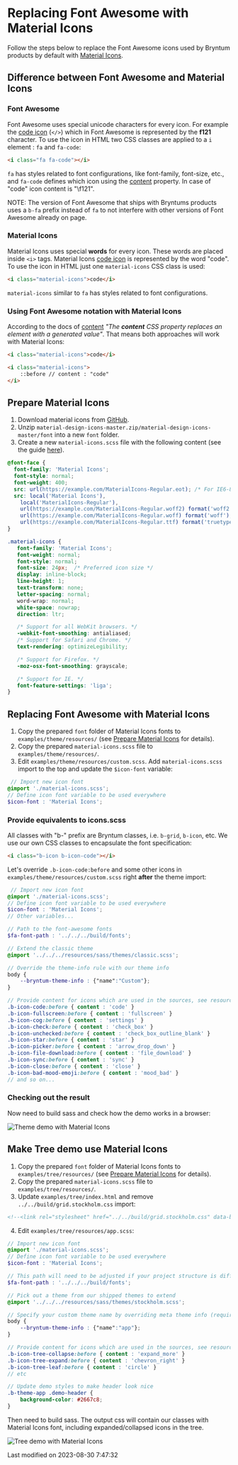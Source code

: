 # Replacing Font Awesome with Material Icons
Follow the steps below to replace the Font Awesome icons used by Bryntum products by default with
[Material Icons](https://fonts.google.com/icons?selected=Material+Icons).

## Difference between Font Awesome and Material Icons

### Font Awesome
Font Awesome uses special unicode characters for every icon. For example the [code icon](https://fontawesome.com/icons/code?style=solid) (```</>```)
which in Font Awesome  is represented by the **f121** character. To use the icon in HTML two CSS classes are applied to a `i` element : `fa` and `fa-code`:

```html
<i class="fa fa-code"></i>
```

`fa` has styles related to font configurations, like font-family, font-size, etc., and `fa-code` defines which icon using the
[content](https://developer.mozilla.org/en-US/docs/Web/CSS/content) property. In case of "code" icon content is "\f121".

NOTE: The version of Font Awesome that ships with Bryntums products uses a `b-fa` prefix instead of `fa` to not interfere with other versions of Font Awesome already on page.

### Material Icons
Material Icons uses special **words** for every icon. These words are placed inside `<i>` tags. Material Icons
[code icon](https://material.io/resources/icons/?search=code&icon=code&style=baseline) is represented by the word "code".
To use the icon in HTML just one `material-icons` CSS class is used:

```html
<i class="material-icons">code</i>
```

`material-icons` similar to `fa` has styles related to font configurations.

### Using Font Awesome notation with Material Icons

According to the docs of [content](https://developer.mozilla.org/en-US/docs/Web/CSS/content)
*"The **content** CSS property replaces an element with a generated value"*. That means both approaches will work with Material Icons:

```html
<i class="material-icons">code</i>

<i class="material-icons">
    ::before // content : "code"
</i>
```

## Prepare Material Icons

1. Download material icons from [GitHub](https://github.com/google/material-design-icons).
2. Unzip `material-design-icons-master.zip/material-design-icons-master/font` into a new `font` folder.
3. Create a new `material-icons.scss` file with the following content (see the guide [here](https://google.github.io/material-design-icons/#icon-images-for-the-web)).

```scss
@font-face {
  font-family: 'Material Icons';
  font-style: normal;
  font-weight: 400;
  src: url(https://example.com/MaterialIcons-Regular.eot); /* For IE6-8 */
  src: local('Material Icons'),
    local('MaterialIcons-Regular'),
    url(https://example.com/MaterialIcons-Regular.woff2) format('woff2'),
    url(https://example.com/MaterialIcons-Regular.woff) format('woff'),
    url(https://example.com/MaterialIcons-Regular.ttf) format('truetype');
}

.material-icons {
   font-family: 'Material Icons';
   font-weight: normal;
   font-style: normal;
   font-size: 24px;  /* Preferred icon size */
   display: inline-block;
   line-height: 1;
   text-transform: none;
   letter-spacing: normal;
   word-wrap: normal;
   white-space: nowrap;
   direction: ltr;

   /* Support for all WebKit browsers. */
   -webkit-font-smoothing: antialiased;
   /* Support for Safari and Chrome. */
   text-rendering: optimizeLegibility;

   /* Support for Firefox. */
   -moz-osx-font-smoothing: grayscale;

   /* Support for IE. */
   font-feature-settings: 'liga';
}
```

## Replacing Font Awesome with Material Icons

1. Copy the prepared `font` folder of Material Icons fonts to `examples/theme/resources/` (see [Prepare Material Icons](#Grid/guides/customization/iconfont.md#prepare-material-icons) for details).
2. Copy the prepared `material-icons.scss` file to `examples/theme/resources/`.
3. Edit `examples/theme/resources/custom.scss`. Add `material-icons.scss` import to the top and update the `$icon-font` variable:

```scss
 // Import new icon font
@import './material-icons.scss';
// Define icon font variable to be used everywhere
$icon-font : 'Material Icons';
```

### Provide equivalents to icons.scss

All classes with "b-" prefix are Bryntum classes, i.e. `b-grid`, `b-icon`, etc. We use our own CSS classes to encapsulate the font specification:

```html
<i class="b-icon b-icon-code"></i>
```

Let's override `.b-icon-code:before` and some other icons in `examples/theme/resources/custom.scss` right **after** the theme import:

```scss
 // Import new icon font
@import './material-icons.scss';
// Define icon font variable to be used everywhere
$icon-font : 'Material Icons';
// Other variables...

// Path to the font-awesome fonts
$fa-font-path : '../../../build/fonts';

// Extend the classic theme
@import '../../../resources/sass/themes/classic.scss';

// Override the theme-info rule with our theme info
body {
    --bryntum-theme-info : {"name":"Custom"};
}

// Provide content for icons which are used in the sources, see resources/core-sass/icons.scss
.b-icon-code:before { content : 'code' }
.b-icon-fullscreen:before { content : 'fullscreen' }
.b-icon-cog:before { content : 'settings' }
.b-icon-check:before { content : 'check_box' }
.b-icon-unchecked:before { content : 'check_box_outline_blank' }
.b-icon-star:before { content : 'star' }
.b-icon-picker:before { content : 'arrow_drop_down' }
.b-icon-file-download:before { content : 'file_download' }
.b-icon-sync:before { content : 'sync' }
.b-icon-close:before { content : 'close' }
.b-icon-bad-mood-emoji:before { content : 'mood_bad' }
// and so on...
```

### Checking out the result

Now need to build sass and check how the demo works in a browser:

<img src="Grid/theme-demo-with-material-icons.png" style="max-width : 512px" alt="Theme demo with Material Icons">

## Make Tree demo use Material Icons

1. Copy the prepared `font` folder of Material Icons fonts to `examples/tree/resources/` (see [Prepare Material Icons](#Grid/guides/customization/iconfont.md#prepare-material-icons) for details).
2. Copy the prepared `material-icons.scss` file to `examples/tree/resources/`.
3. Update `examples/tree/index.html` and remove `../../build/grid.stockholm.css` import:

```html
<!--<link rel="stylesheet" href="../../build/grid.stockholm.css" data-bryntum-theme>-->
```

4. Edit `examples/tree/resources/app.scss`:

```scss
// Import new icon font
@import './material-icons.scss';
// Define icon font variable to be used everywhere
$icon-font : 'Material Icons';

// This path will need to be adjusted if your project structure is different
$fa-font-path : '../../../build/fonts';

// Pick out a theme from our shipped themes to extend
@import '../../../resources/sass/themes/stockholm.scss';

// Specify your custom theme name by overriding meta theme info (required)
body {
    --bryntum-theme-info : {"name":"app"};
}

// Provide content for icons which are used in the sources, see resources/core-sass/icons.scss
.b-icon-tree-collapse:before { content : 'expand_more' }
.b-icon-tree-expand:before { content : 'chevron_right' }
.b-icon-tree-leaf:before { content : 'circle' }
// etc

// Update demo styles to make header look nice
.b-theme-app .demo-header {
    background-color: #2667c8;
}
```

Then need to build sass. The output css will contain our classes with Material Icons font, including expanded/collapsed icons in the tree.

<img src="Grid/tree-demo-with-material-icons.png" style="max-width : 512px" alt="Tree demo with Material Icons">


<p class="last-modified">Last modified on 2023-08-30 7:47:32</p>